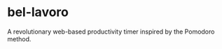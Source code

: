 bel-lavoro
==========

A revolutionary web-based productivity timer inspired by the Pomodoro method.
